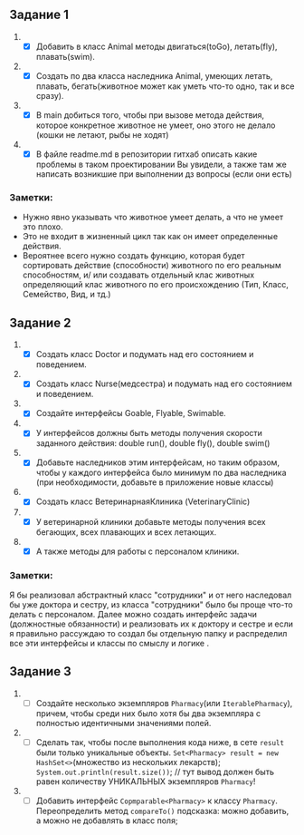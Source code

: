 ## Задание 1

1)
    -[x] Добавить в класс Animal методы двигаться(toGo), летать(fly), плавать(swim).
2)
    -[x] Создать по два класса
     наследника Animal, умеющих летать, плавать, бегать(животное может как уметь что-то одно, так и все сразу).
3)
    -[x] В main добиться того, чтобы при вызове метода действия, которое конкретное животное не умеет, оно этого не
     делало (кошки не летают, рыбы не ходят)
4)
    -[x] В файле readme.md в репозитории гитхаб описать
     какие проблемы в таком проектировании Вы увидели,
     а также там же написать возникшие при выполнении дз вопросы
     (если они есть)

### Заметки:

+ Нужно явно указывать что животное умеет делать, а что не умеет это плохо.
+ Это не входит в жизненный цикл так как он имеет определенные действия.
+ Вероятнее всего нужно создать функцию, которая будет сортировать действие (способности) животного по его реальным
  способностям, и/ или создавать отдельный клас животных определяющий клас животного по его происхождению (Тип, Класс,
  Семейство, Вид, и тд.)

## Задание 2

1)
    -[x] Создать класс Doctor и подумать над его состоянием и поведением.
2)
    -[x] Создать класс Nurse(медсестра) и подумать над его состоянием и поведением.
3)
    -[x] Создайте интерфейсы Goable, Flyable, Swimable.
4)
    -[x] У интерфейсов должны быть методы получения скорости заданного действия: double run(), double fly(), double
     swim()
5)
    -[x] Добавьте наследников этим интерфейсам, но таким образом,
     чтобы у каждого интерфейса было минимум по два наследника (при необходимости, добавьте в приложение новые классы)
6)
    -[x] Создать класс ВетеринарнаяКлиника (VeterinaryClinic)
7)
    -[x] У ветеринарной клиники добавьте методы получения всех бегающих, всех плавающих и всех летающих.
8)
    -[x] А также методы для работы с персоналом клиники.

### Заметки:
Я бы реализовал абстрактный класс "сотрудники" и от него наследовал бы уже доктора и сестру,
из класса "сотрудники" было бы проще что-то делать с персоналом.
Далее можно создать интерфейс задачи (должностные обязанности) и реализовать их к доктору и сестре
и если я правильно рассуждаю то создал бы отдельную папку и распределил все эти интерфейсы и классы по смыслу и логике .



## Задание 3
1) -[ ] Создайте несколько экземпляров `Pharmacy`(или `IterablePharmacy`), причем, чтобы среди них было хотя бы два экземпляра
        с полностью идентичными значениями полей.

2) -[ ] Сделать так, чтобы после выполнения кода ниже, в сете `result` были только уникальные объекты.
        `Set<Pharmacy> result = new HashSet<>`(множество из нескольких лекарств);
        `System.out.println(result.size())`; // тут вывод должен быть равен количеству УНИКАЛЬНЫХ экземпляров `Pharmacy`!

3) -[ ] Добавить интерфейс `Copmparable<Pharmacy>` к классу `Pharmacy`. Переопределить метод `compareTo()`
        подсказка: можно добавить, а можно не добавлять в класс поля;